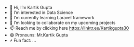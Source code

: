 - 👋 Hi, I’m Kartik Gupta
- 👀 I’m interested in Data Science
- 🌱 I’m currently learning Laravel framework
- 💞️ I’m looking to collaborate on my upcoming projects
- 📫 Reach me by clicking here https://linktr.ee/Kartikgupta30
- 😄 Pronouns: Mr.Kartik Gupta
- ⚡ Fun fact: ...

<!---
Kartikgupta-Github/Kartikgupta-Github is a ✨ special ✨ repository because its `README.md` (this file) appears on your GitHub profile.
You can click the Preview link to take a look at your changes.
--->
